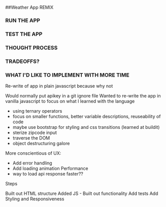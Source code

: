 ##Weather App REMIX


### RUN THE APP


### TEST THE APP
 


### THOUGHT PROCESS 


### TRADEOFFS?


### WHAT I'D LIKE TO IMPLEMENT WITH MORE TIME




Re-write of app in plain javascript because why not

Would normally put apikey in a git ignore file Wanted to re-write the app in vanilla javascript to focus on what I learned with the language

  - using ternary operators
  - focus on smaller functions, better variable descriptions, reuseability of code
  - maybe use bootstrap for styling and css transitions (learned at buildit)
  - sterize zipcode input
  - traverse the DOM
  - object destructuring galore
  
  More conscientious of UX: 
  - Add error handling 
  - Add loading animation Performance 
  - way to load api response faster??

Steps

Built out HTML structure
Added JS - Built out functionality
Add tests
Add Styling and Responsiveness
